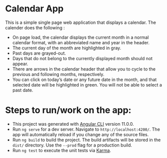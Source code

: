 # Calendar App

This is a simple single page web application that displays a calendar. The calender does the following : 
*  On page load, the calendar displays the current month in a normal calendar format, with an abbreviated name and year in the header.
*  The current day of the month are highlighted in gray.
*  Past days are grayed-out.
*  Days that do not belong to the currently displayed month should not appear.
*  There are arrows in the calendar header that allow you to cycle to the previous and following months, respectively.
* You can click on today’s date or any future date in the month, and that selected date will be highlighted in green. You will not be able to select a past date.

# Steps to run/work on the app:
* This project was generated with [Angular CLI](https://github.com/angular/angular-cli) version 11.0.0.
* Run `ng serve` for a dev server. Navigate to `http://localhost:4200/`. The app will automatically reload if you change any of the source files.
* Run `ng build` to build the project. The build artifacts will be stored in the `dist/` directory. Use the `--prod` flag for a production build.
* Run `ng test` to execute the unit tests via [Karma](https://karma-runner.github.io).


